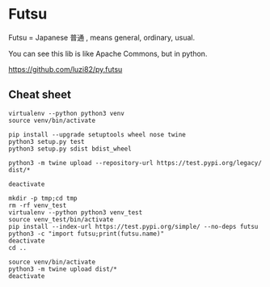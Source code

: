 # Futsu

Futsu = Japanese 普通 , means general, ordinary, usual.

You can see this lib is like Apache Commons, but in python.

https://github.com/luzi82/py.futsu


## Cheat sheet

```
virtualenv --python python3 venv
source venv/bin/activate

pip install --upgrade setuptools wheel nose twine
python3 setup.py test
python3 setup.py sdist bdist_wheel

python3 -m twine upload --repository-url https://test.pypi.org/legacy/ dist/*

deactivate

mkdir -p tmp;cd tmp
rm -rf venv_test
virtualenv --python python3 venv_test
source venv_test/bin/activate
pip install --index-url https://test.pypi.org/simple/ --no-deps futsu
python3 -c "import futsu;print(futsu.name)"
deactivate
cd ..

source venv/bin/activate
python3 -m twine upload dist/*
deactivate
```
